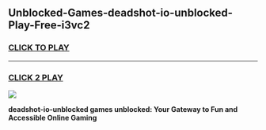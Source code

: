 
## Unblocked-Games-deadshot-io-unblocked-Play-Free-i3vc2
<h3>
<a href="https://premium76.site?title=deadshot-io-unblocked&ref=23A">CLICK TO PLAY</a></h3>
<hr>

<h3>
<a href="https://premium76.site?title=deadshot-io-unblocked&ref=23A">CLICK 2 PLAY</a>
  
</h3>

<a href="https://premium76.site?title=deadshot-io-unblocked&ref=23A"><img src="https://clearcache.store/games.png"></a>


**deadshot-io-unblocked games unblocked: Your Gateway to Fun and Accessible Online Gaming**
